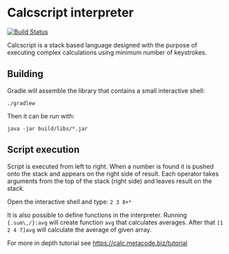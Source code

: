# Calcscript interpreter

[![Build Status](https://travis-ci.org/MetacodeBiz/calcscript-interpreter.svg?branch=master)](https://travis-ci.org/MetacodeBiz/calcscript-interpreter)

Calcscript is a stack based language designed with the purpose of executing complex calculations using minimum number of keystrokes.

## Building

Gradle will assemble the library that contains a small interactive shell:

    ./gradlew

Then it can be run with:

    java -jar build/libs/*.jar

## Script execution

Script is executed from left to right. When a number is found it is pushed onto the stack and appears on the right side of result. Each operator takes arguments from the top of the stack (right side) and leaves result on the stack.

Open the interactive shell and type: `2 3 8+*`

It is also possible to define functions in the interpreter. Running `{.sum\,/}:avg` will create function `avg` that calculates averages. After that `[1 2 4 7]avg` will calculate the average of given array.

For more in depth tutorial see https://calc.metacode.biz/tutorial
